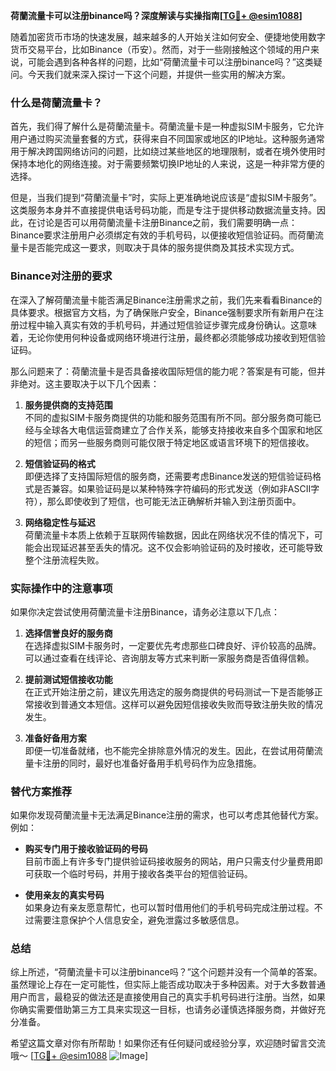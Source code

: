 **荷蘭流量卡可以注册binance吗？深度解读与实操指南[[TG💪+ @esim1088](https://t.me/s/esim1088)]**

随着加密货币市场的快速发展，越来越多的人开始关注如何安全、便捷地使用数字货币交易平台，比如Binance（币安）。然而，对于一些刚接触这个领域的用户来说，可能会遇到各种各样的问题，比如“荷蘭流量卡可以注册binance吗？”这类疑问。今天我们就来深入探讨一下这个问题，并提供一些实用的解决方案。

### 什么是荷蘭流量卡？

首先，我们得了解什么是荷蘭流量卡。荷蘭流量卡是一种虚拟SIM卡服务，它允许用户通过购买流量套餐的方式，获得来自不同国家或地区的IP地址。这种服务通常用于解决跨国网络访问的问题，比如绕过某些地区的地理限制，或者在境外使用时保持本地化的网络连接。对于需要频繁切换IP地址的人来说，这是一种非常方便的选择。

但是，当我们提到“荷蘭流量卡”时，实际上更准确地说应该是“虚拟SIM卡服务”。这类服务本身并不直接提供电话号码功能，而是专注于提供移动数据流量支持。因此，在讨论是否可以用荷蘭流量卡注册Binance之前，我们需要明确一点：Binance要求注册用户必须绑定有效的手机号码，以便接收短信验证码。而荷蘭流量卡是否能完成这一要求，则取决于具体的服务提供商及其技术实现方式。

### Binance对注册的要求

在深入了解荷蘭流量卡能否满足Binance注册需求之前，我们先来看看Binance的具体要求。根据官方文档，为了确保账户安全，Binance强制要求所有新用户在注册过程中输入真实有效的手机号码，并通过短信验证步骤完成身份确认。这意味着，无论你使用何种设备或网络环境进行注册，最终都必须能够成功接收到短信验证码。

那么问题来了：荷蘭流量卡是否具备接收国际短信的能力呢？答案是有可能，但并非绝对。这主要取决于以下几个因素：

1. **服务提供商的支持范围**  
   不同的虚拟SIM卡服务商提供的功能和服务范围有所不同。部分服务商可能已经与全球各大电信运营商建立了合作关系，能够支持接收来自多个国家和地区的短信；而另一些服务商则可能仅限于特定地区或语言环境下的短信接收。

2. **短信验证码的格式**  
   即便选择了支持国际短信的服务商，还需要考虑Binance发送的短信验证码格式是否兼容。如果验证码是以某种特殊字符编码的形式发送（例如非ASCII字符），那么即使收到了短信，也可能无法正确解析并输入到注册页面中。

3. **网络稳定性与延迟**  
   荷蘭流量卡本质上依赖于互联网传输数据，因此在网络状况不佳的情况下，可能会出现延迟甚至丢失的情况。这不仅会影响验证码的及时接收，还可能导致整个注册流程失败。

### 实际操作中的注意事项

如果你决定尝试使用荷蘭流量卡注册Binance，请务必注意以下几点：

1. **选择信誉良好的服务商**  
   在选择虚拟SIM卡服务时，一定要优先考虑那些口碑良好、评价较高的品牌。可以通过查看在线评论、咨询朋友等方式来判断一家服务商是否值得信赖。

2. **提前测试短信接收功能**  
   在正式开始注册之前，建议先用选定的服务商提供的号码测试一下是否能够正常接收到普通文本短信。这样可以避免因短信接收失败而导致注册失败的情况发生。

3. **准备好备用方案**  
   即便一切准备就绪，也不能完全排除意外情况的发生。因此，在尝试用荷蘭流量卡注册的同时，最好也准备好备用手机号码作为应急措施。

### 替代方案推荐

如果你发现荷蘭流量卡无法满足Binance注册的需求，也可以考虑其他替代方案。例如：

- **购买专门用于接收验证码的号码**  
  目前市面上有许多专门提供验证码接收服务的网站，用户只需支付少量费用即可获取一个临时号码，并用于接收各类平台的短信验证码。

- **使用亲友的真实号码**  
  如果身边有亲友愿意帮忙，也可以暂时借用他们的手机号码完成注册过程。不过需要注意保护个人信息安全，避免泄露过多敏感信息。

### 总结

综上所述，“荷蘭流量卡可以注册binance吗？”这个问题并没有一个简单的答案。虽然理论上存在一定可能性，但实际上能否成功取决于多种因素。对于大多数普通用户而言，最稳妥的做法还是直接使用自己的真实手机号码进行注册。当然，如果你确实需要借助第三方工具来实现这一目标，也请务必谨慎选择服务商，并做好充分准备。

希望这篇文章对你有所帮助！如果你还有任何疑问或经验分享，欢迎随时留言交流哦～ [[TG💪+ @esim1088](https://t.me/s/esim1088) ![Image](https://i.postimg.cc/4NQfJmqS/Snipaste-2025-05-13-00-14-12.png)]